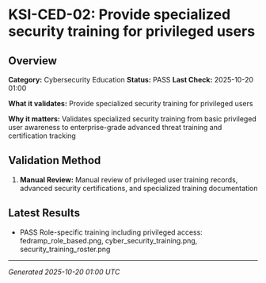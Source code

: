 # KSI-CED-02: Provide specialized security training for privileged users

## Overview

**Category:** Cybersecurity Education
**Status:** PASS
**Last Check:** 2025-10-20 01:00

**What it validates:** Provide specialized security training for privileged users

**Why it matters:** Validates specialized security training from basic privileged user awareness to enterprise-grade advanced threat training and certification tracking

## Validation Method

1. **Manual Review:** Manual review of privileged user training records, advanced security certifications, and specialized training documentation

## Latest Results

- PASS Role-specific training including privileged access: fedramp_role_based.png, cyber_security_training.png, security_training_roster.png

---
*Generated 2025-10-20 01:00 UTC*